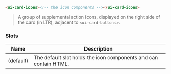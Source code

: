 ```html
<ui-card-icons><!-- the icon components --></ui-card-icons>
```

> A group of supplemental action icons, displayed on the right side of the card (in LTR), adjacent to `<ui-card-buttons>`.

### Slots

| Name      | Description                                                      |
| --------- | ---------------------------------------------------------------- |
| (default) | The default slot holds the icon components and can contain HTML. |
